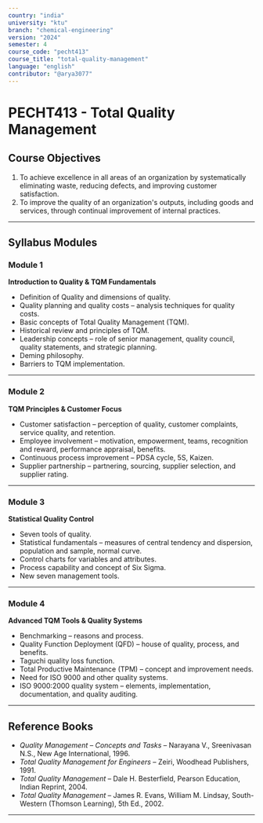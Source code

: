 ```yaml
---
country: "india"
university: "ktu"
branch: "chemical-engineering"
version: "2024"
semester: 4
course_code: "pecht413"
course_title: "total-quality-management"
language: "english"
contributor: "@arya3077"
---
```


# PECHT413 - Total Quality Management

## Course Objectives

1. To achieve excellence in all areas of an organization by systematically eliminating waste, reducing defects, and improving customer satisfaction.  
2. To improve the quality of an organization's outputs, including goods and services, through continual improvement of internal practices.  

---

## Syllabus Modules

### Module 1
**Introduction to Quality & TQM Fundamentals**  
- Definition of Quality and dimensions of quality.  
- Quality planning and quality costs – analysis techniques for quality costs.  
- Basic concepts of Total Quality Management (TQM).  
- Historical review and principles of TQM.  
- Leadership concepts – role of senior management, quality council, quality statements, and strategic planning.  
- Deming philosophy.  
- Barriers to TQM implementation.  

---

### Module 2
**TQM Principles & Customer Focus**  
- Customer satisfaction – perception of quality, customer complaints, service quality, and retention.  
- Employee involvement – motivation, empowerment, teams, recognition and reward, performance appraisal, benefits.  
- Continuous process improvement – PDSA cycle, 5S, Kaizen.  
- Supplier partnership – partnering, sourcing, supplier selection, and supplier rating.  

---

### Module 3
**Statistical Quality Control**  
- Seven tools of quality.  
- Statistical fundamentals – measures of central tendency and dispersion, population and sample, normal curve.  
- Control charts for variables and attributes.  
- Process capability and concept of Six Sigma.  
- New seven management tools.  

---

### Module 4
**Advanced TQM Tools & Quality Systems**  
- Benchmarking – reasons and process.  
- Quality Function Deployment (QFD) – house of quality, process, and benefits.  
- Taguchi quality loss function.  
- Total Productive Maintenance (TPM) – concept and improvement needs.  
- Need for ISO 9000 and other quality systems.  
- ISO 9000:2000 quality system – elements, implementation, documentation, and quality auditing.  

---

## Reference Books

- *Quality Management – Concepts and Tasks* – Narayana V., Sreenivasan N.S., New Age International, 1996.  
- *Total Quality Management for Engineers* – Zeiri, Woodhead Publishers, 1991.  
- *Total Quality Management* – Dale H. Besterfield, Pearson Education, Indian Reprint, 2004.  
- *Total Quality Management* – James R. Evans, William M. Lindsay, South-Western (Thomson Learning), 5th Ed., 2002.  

---
